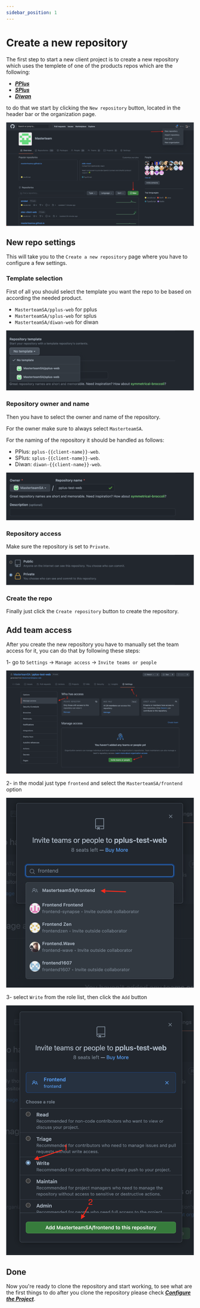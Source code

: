 ```yaml
---
sidebar_position: 1
---
```


# Create a new repository

The first step to start a new client project is to create a new repository which uses the templete of one of the
products repos which are the following:

- ***[PPlus](https://github.com/MasterteamSA/pplus-web)***
- ***[SPlus](https://github.com/MasterteamSA/SPlusV2)***
- ***[Diwan](https://github.com/MasterteamSA/diwan-web)***

to do that we start by clicking the `New repository` button, located in the header bar or the organization page.

![Create Button](/img/create-repo/create-button.png)

## New repo settings

This will take you to the `Create a new repository` page where you have to configure a few settings.

### Template selection

First of all you should select the template you want the repo to be based on according the needed product.

- `MasterteamSA/pplus-web` for pplus
- `MasterteamSA/splus-web` for splus
- `MasterteamSA/diwan-web` for diwan

![Templete Selection](/img/create-repo/template-selection.png)

### Repository owner and name

Then you have to select the owner and name of the repository.

For the owner make sure to always select `MasterteamSA`.

For the naming of the repository it should be handled as follows:

- PPlus: `pplus-{{client-name}}-web`.
- SPlus: `splus-{{client-name}}-web`.
- Diwan: `diwan-{{client-name}}-web`.

![Owner and Name](/img/create-repo/owner-name.png)

### Repository access

Make sure the repository is set to `Private`.

![Repository Access](/img/create-repo/repo-access.png)

### Create the repo

Finally just click the `Create repository` button to create the repository.

## Add team access

After you create the new repository you have to manually set the team access for it, you can do that by following these
steps:

1- go to `Settings` -> `Manage access` -> `Invite teams or people`

![Team Access](/img/create-repo/team-access.png)

2- in the modal just type `frontend` and select the `MasterteamSA/frontend` option

![Select Team](/img/create-repo/select-team.png)

3- select `Write` from the role list, then click the `Add` button

![Select Role](/img/create-repo/select-role.png)

## Done

Now you're ready to clone the repository and start working, to see what are the first things to do after you clone the
repository please check ***[Configure the Project](./configure-the-project.md)***.

